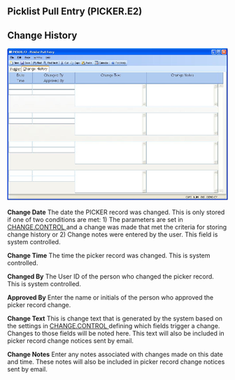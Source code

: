 ##  Picklist Pull Entry (PICKER.E2)

<PageHeader />

##  Change History

![](./PICKER-E2-2.jpg)

**Change Date** The date the PICKER record was changed. This is only stored if one of two conditions are met: 1) The parameters are set in [ CHANGE.CONTROL ](../../../../ACE-OVERVIEW/ACE-ENTRY/CHANGE-CONTROL/README.md) and a change was made that met the criteria for storing change history or 2) Change notes were entered by the user. This field is system controlled.   
  
**Change Time** The time the picker record was changed. This is system
controlled.  
  
**Changed By** The User ID of the person who changed the picker record. This
is system controlled.  
  
**Approved By** Enter the name or initials of the person who approved the
picker record change.  
  
**Change Text** This is change text that is generated by the system based on the settings in [ CHANGE.CONTROL ](../../../../ACE-OVERVIEW/ACE-ENTRY/CHANGE-CONTROL/README.md) defining which fields trigger a change. Changes to those fields will be noted here. This text will also be included in picker record change notices sent by email.   
  
**Change Notes** Enter any notes associated with changes made on this date and
time. These notes will also be included in picker record change notices sent
by email.  
  
  
<badge text= "Version 8.10.57" vertical="middle" />

<PageFooter />